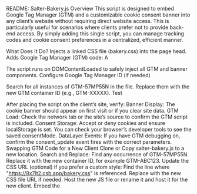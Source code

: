 README: Salter-Bakery.js
Overview
This script is designed to embed Google Tag Manager (GTM) and a customizable cookie consent banner into any client’s website without requiring direct website access. This is particularly useful for scenarios where clients prefer not to provide back-end access. By simply adding this single script, you can manage tracking codes and cookie consent preferences in a centralized, efficient manner.

What Does It Do?
Injects a linked CSS file (bakery.css) into the page head.
Adds Google Tag Manager (GTM) code:
A <script> tag in the <head> that loads GTM.
A <noscript> fallback in the <body> for browsers that do not support scripts.
Displays a cookie consent banner on the site. The banner:
Allows visitors to Accept or Deny all cookies immediately.
Provides a link to Privacy Preferences so users can select which types of cookies they allow (Marketing, Personalization, Analytics).
Manages cookie consent state by storing preferences in localStorage, and updates GTM’s dataLayer accordingly.
File Structure & Key Sections
Below is a breakdown of what you’ll find in the script:

Loading External CSS

js
Copy
Edit
const cssLink = document.createElement("link");
cssLink.rel = "stylesheet";
cssLink.href = "https://8x7lt2.csb.app/bakery.css";
document.head.appendChild(cssLink);
Replace the cssLink.href if you need to host or use a different stylesheet.
Google Tag Manager Injection

js
Copy
Edit
const gtmScript = document.createElement("script");
gtmScript.innerHTML = `
  (function(w,d,s,l,i){ ... })(window,document,'script','dataLayer','GTM-57MP55N');
`;
document.head.appendChild(gtmScript);

const gtmNoscript = document.createElement("noscript");
gtmNoscript.innerHTML = `
  <iframe src="https://www.googletagmanager.com/ns.html?id=GTM-57MP55N"
  height="0" width="0" style="display:none;visibility:hidden"></iframe>
`;
document.body.insertAdjacentElement("afterbegin", gtmNoscript);
Here is where the GTM container ID (GTM-57MP55N) is injected. If you need to replace it with another container ID, change it in both the <script> and <noscript> sections.
Cookie Consent Banner & Modal

html
Copy
Edit
<div class="cookie-consent"> 
  <!-- Banner markup -->
  <!-- Manager link markup -->
  <!-- Preferences Modal markup -->
</div>
This block contains the HTML for the cookie consent banner, the privacy preferences link, and the modal dialog for more granular cookie settings.
The banner appears on the first visit (or whenever consent has not been saved in localStorage), then hides after a user either accepts or denies.
Consent Logic & GTM DataLayer Updates

js
Copy
Edit
// Manages localStorage for "consentMode"
// Defines 'allowAllCookies', 'denyAllCookies', and 'updateConsent' functions
// Pushes user choices to dataLayer
gtag("consent", "update", { ... }) updates GTM’s consent mode.
The script also sets localStorage to remember the user’s preference.
How to Use / Deploy
Host This File (salter-bakery.js)

Ensure salter-bakery.js is hosted at a publicly accessible URL (e.g., on your server or a CDN).
Insert <script> Tag Into the Client’s Website

html
Copy
Edit
<script src="https://your-cdn-or-host.com/salter-bakery.js" async></script>
The script runs on DOMContentLoaded to safely inject all GTM and banner components.
Configure Google Tag Manager ID (if needed)

Search for all instances of GTM-57MP55N in the file.
Replace them with the new GTM container ID (e.g., GTM-XXXXX).
Test

After placing the script on the client’s site, verify:
Banner Display: The cookie banner should appear on first visit or if you clear site data.
GTM Load: Check the network tab or the site’s source to confirm the GTM script is included.
Consent Storage: Accept or deny cookies and ensure localStorage is set. You can check your browser’s developer tools to see the saved consentMode.
DataLayer Events: If you have GTM debugging on, confirm the consent_update event fires with the correct parameters.
Swapping GTM Code for a New Client
Clone or Copy salter-bakery.js to a new location.
Search and Replace:
Find any occurrence of GTM-57MP55N.
Replace it with the new container ID, for example GTM-ABC123.
Update the CSS URL (optional) if you prefer a custom style:
Find the line where "https://8x7lt2.csb.app/bakery.css" is referenced.
Replace with the new CSS file URL if needed.
Host the new JS file or rename it and host it for the new client.
Embed the <script> tag on the new client’s site with the updated URL.
Customizing the Banner & Preferences
Banner Text & Styling: Edit the HTML string in cookieConsentHTML.
Consent Categories: Adjust the logic in the event listeners (e.g., rename “marketing” to “advertising” if needed).
Default States: If you want to change the default from denied to granted or vice versa, modify the defaultConsent object in initializeConsentMode().
Contact
If you have any questions, run into issues, or need further customization, please contact: ellis@abitslanted

Note: Always confirm you have the correct GTM container ID for each client. Using the wrong ID could send data to the wrong container. Also ensure you comply with local and international privacy laws (e.g., GDPR, CCPA) when deploying this or any cookie consent mechanism.